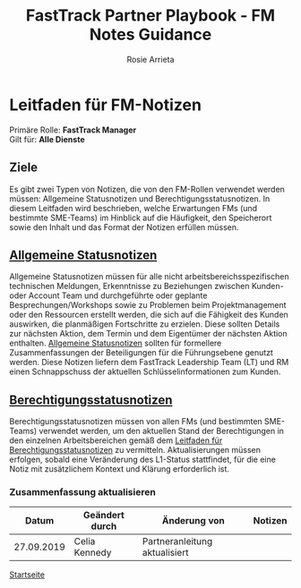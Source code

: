 ﻿---  
# required metadata  
title: FastTrack Partner Playbook - FM Notes Guidance 
description: FastTrack Partner Playbook - FTOP Notes Guidance 
author: Rosie Arrieta
ms.author: v-cekenn
manager: pagrim
ms.date: 10/03/2019  
ms.topic: partner-playbook  
ms.prod: non-product-specific
ms.custom: partner-playbook  
ft.audience: partner
ft.owner: pagrim
---  

# Leitfaden für FM-Notizen

Primäre Rolle: **FastTrack Manager**  
Gilt für: **Alle Dienste**

## Ziele

Es gibt zwei Typen von Notizen, die von den FM-Rollen verwendet werden müssen: Allgemeine Statusnotizen und Berechtigungsstatusnotizen. In diesem Leitfaden wird beschrieben, welche Erwartungen FMs (und bestimmte SME-Teams) im Hinblick auf die Häufigkeit, den Speicherort sowie den Inhalt und das Format der Notizen erfüllen müssen.

## [Allgemeine Statusnotizen](guidance-fm-overall-status-notes-partner-de.md)

Allgemeine Statusnotizen müssen für alle nicht arbeitsbereichsspezifischen technischen Meldungen, Erkenntnisse zu Beziehungen zwischen Kunden- oder Account Team und durchgeführte oder geplante Besprechungen/Workshops sowie zu Problemen beim Projektmanagement oder den Ressourcen erstellt werden, die sich auf die Fähigkeit des Kunden auswirken, die planmäßigen Fortschritte zu erzielen. Diese sollten Details zur nächsten Aktion, dem Termin und dem Eigentümer der nächsten Aktion enthalten. [Allgemeine Statusnotizen](guidance-fm-overall-status-notes-partner-de.md) sollten für formellere Zusammenfassungen der Beteiligungen für die Führungsebene genutzt werden. Diese Notizen liefern dem FastTrack Leadership Team (LT) und RM einen Schnappschuss der aktuellen Schlüsselinformationen zum Kunden.

## [Berechtigungsstatusnotizen](status-guidance-entitlement-status-notes-partner-de.md)

Berechtigungsstatusnotizen müssen von allen FMs (und bestimmten SME-Teams) verwendet werden, um den aktuellen Stand der Berechtigungen in den einzelnen Arbeitsbereichen gemäß dem [Leitfaden für Berechtigungsstatusnotizen](status-guidance-entitlement-status-notes-partner-de.md) zu vermitteln. Aktualisierungen müssen erfolgen, sobald eine Veränderung des L1-Status stattfindet, für die eine Notiz mit zusätzlichem Kontext und Klärung erforderlich ist.

### Zusammenfassung aktualisieren

|Datum|Geändert durch|Änderung von|Notizen|
|---------|---------------|----------------------------|-------------|
|27.09.2019| Celia Kennedy| Partneranleitung aktualisiert| |

[Startseite](http://partner-docs.microsoft.com)
